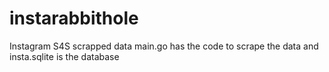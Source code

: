# instarabbithole
Instagram S4S scrapped data
main.go has the code to scrape the data and insta.sqlite is the database
